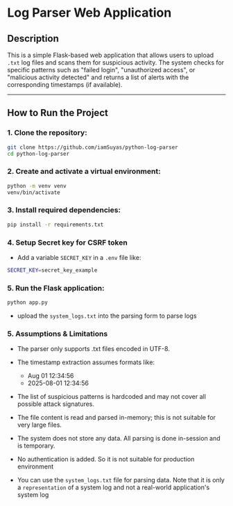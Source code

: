 # Log Parser Web Application

## Description

This is a simple Flask-based web application that allows users to upload `.txt` log files and scans them for suspicious activity. The system checks for specific patterns such as "failed login", "unauthorized access", or "malicious activity detected" and returns a list of alerts with the corresponding timestamps (if available).

---

## How to Run the Project

### 1. Clone the repository:
```bash
git clone https://github.com/iamSuyas/python-log-parser
cd python-log-parser
```

### 2. Create and activate a virtual environment:
```bash
python -m venv venv
venv/bin/activate
```

### 3. Install required dependencies:
```bash
pip install -r requirements.txt
```
### 4. Setup Secret key for CSRF token
- Add a variable `SECRET_KEY` in a `.env` file like:
```bash
SECRET_KEY=secret_key_example
```

### 5. Run the Flask application:
```bash
python app.py
```
- upload the `system_logs.txt` into the parsing form to parse logs

### 5. Assumptions & Limitations
- The parser only supports .txt files encoded in UTF-8.

- The timestamp extraction assumes formats like:
    - Aug 01 12:34:56
    - 2025-08-01 12:34:56

- The list of suspicious patterns is hardcoded and may not cover all possible attack signatures.

- The file content is read and parsed in-memory; this is not suitable for very large files.

- The system does not store any data. All parsing is done in-session and is temporary.

- No authentication is added. So it is not suitable for production environment  

- You can use the `system_logs.txt` file for parsing data. Note that it is only a `representation` of a system log and not a real-world application's system log





